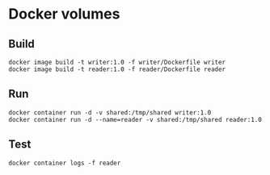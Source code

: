 # Docker volumes

## Build

```shell
docker image build -t writer:1.0 -f writer/Dockerfile writer
docker image build -t reader:1.0 -f reader/Dockerfile reader
```

## Run

```shell
docker container run -d -v shared:/tmp/shared writer:1.0
docker container run -d --name=reader -v shared:/tmp/shared reader:1.0
```

## Test

```shell
docker container logs -f reader
```
